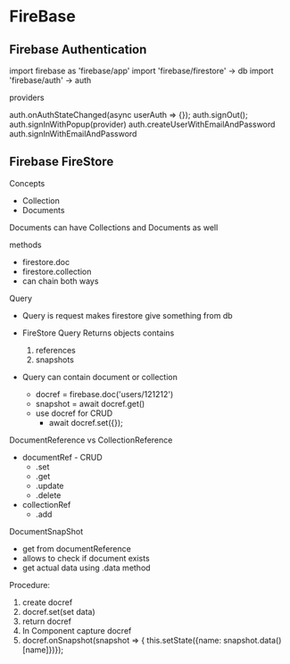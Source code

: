 # FireBase
## Firebase Authentication
import firebase as 'firebase/app'
import 'firebase/firestore' -> db
import 'firebase/auth'      -> auth

providers

auth.onAuthStateChanged(async userAuth => {});
auth.signOut();
auth.signInWithPopup(provider)
auth.createUserWithEmailAndPassword
auth.signInWithEmailAndPassword

## Firebase FireStore
Concepts
   - Collection
   - Documents

Documents can have Collections and Documents as well

methods
   - firestore.doc
   - firestore.collection
   - can chain both ways

Query
  - Query is request makes firestore give something from db
  
  - FireStore Query Returns objects contains
    1. references
    2. snapshots
  - Query can contain document or collection
    -  docref = firebase.doc('users/121212')
    -  snapshot = await docref.get()
    - use docref for CRUD
        - await docref.set({});
 
DocumentReference vs CollectionReference
  - documentRef - CRUD
     - .set
     - .get
     - .update
     - .delete
  - collectionRef
     - .add

DocumentSnapShot
  - get from documentReference
  - allows to check if document exists
  - get actual data using .data method

Procedure:
  1. create docref
  2. docref.set(set data)
  3. return docref
  4. In Component capture docref
  5. docref.onSnapshot(snapshot => { this.setState({name: snapshot.data()[name]})});


